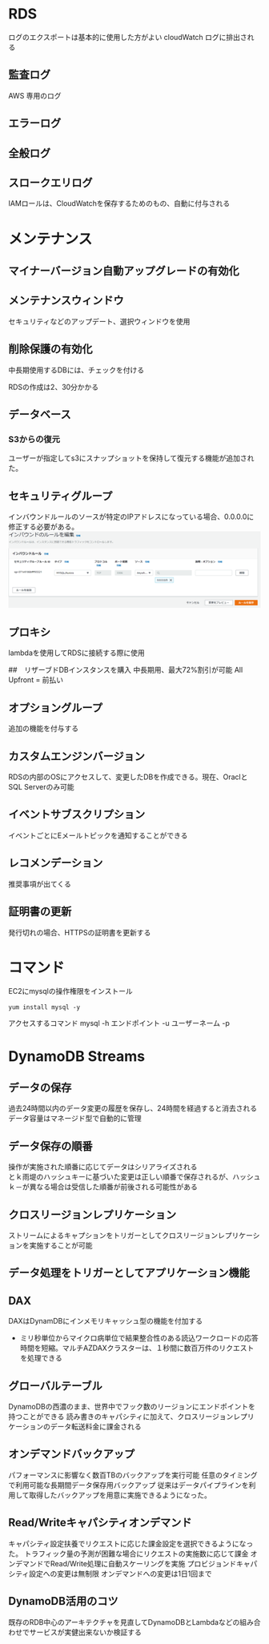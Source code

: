 # RDS

ログのエクスポートは基本的に使用した方がよい cloudWatch ログに排出される

## 監査ログ

AWS 専用のログ

## エラーログ

## 全般ログ

## スロークエリログ

IAMロールは、CloudWatchを保存するためのもの、自動に付与される

# メンテナンス

## マイナーバージョン自動アップグレードの有効化

## メンテナンスウィンドウ

セキュリティなどのアップデート、選択ウィンドウを使用

## 削除保護の有効化

中長期使用するDBには、チェックを付ける

RDSの作成は2、30分かかる

## データベース
### S3からの復元
ユーザーが指定してs3にスナップショットを保持して復元する機能が追加された。

## セキュリティグループ
インバウンドルールのソースが特定のIPアドレスになっている場合、0.0.0.0に修正する必要がある。
![](2022-03-01-00-24-17.png)

## プロキシ
lambdaを使用してRDSに接続する際に使用

##　リザーブドDBインスタンスを購入
中長期用、最大72%割引が可能
All Upfront = 前払い

## オプショングループ
追加の機能を付与する

## カスタムエンジンバージョン
RDSの内部のOSにアクセスして、変更したDBを作成できる。現在、OraclとSQL Serverのみ可能

## イベントサブスクリプション
イベントごとにEメールトピックを通知することができる

## レコメンデーション
推奨事項が出てくる

## 証明書の更新
発行切れの場合、HTTPSの証明書を更新する

# コマンド
EC2にmysqlの操作権限をインストール  
```
yum install mysql -y
```

アクセスするコマンド
mysql -h エンドポイント -u ユーザーネーム -p 

# DynamoDB Streams

## データの保存
過去24時間以内のデータ変更の履歴を保存し、24時間を経過すると消去される
データ容量はマネージド型で自動的に管理

## データ保存の順番
操作が実施された順番に応じてデータはシリアライズされる  
とｋ雨堤のハッシュキーに基づいた変更は正しい順番で保存されるが、ハッシュｋ－が異なる場合は受信した順番が前後される可能性がある

## クロスリージョンレプリケーション
ストリームによるキャプションをトリガーとしてクロスリージョンレプリケーションを実施することが可能  
## データ処理をトリガーとしてアプリケーション機能

## DAX
DAXはDynamDBにインメモリキャッシュ型の機能を付加する  
- ミリ秒単位からマイクロ病単位で結果整合性のある読込ワークロードの応答時間を短縮。マルチAZDAXクラスターは、１秒間に数百万件のリクエストを処理できる

## グローバルテーブル
DynamoDBの西濃のまま、世界中でフック数のリージョンにエンドポイントを持つことができる
読み書きのキャパシティに加えて、クロスリージョンレプリケーションのデータ転送料金に課金される

## オンデマンドバックアップ
パフォーマンスに影響なく数百TBのバックアップを実行可能
任意のタイミングで利用可能な長期間データ保存用バックアップ
従来はデータパイプラインを利用して取得したバックアップを用意に実施できるようになった。

## Read/Writeキャパシティオンデマンド
キャパシティ設定扶養でリクエストに応じた課金設定を選択できるようになった。
トラフィック量の予測が困難な場合にリクエストの実施数に応じて課金
オンデマンドでRead/Write処理に自動スケーリングを実施
プロビジョンドキャパシティ設定への変更は無制限
オンデマンドへの変更は1日1回まで

## DynamoDB活用のコツ
既存のRDB中心のアーキテクチャを見直してDynamoDBとLambdaなどの組み合わせでサービスが実健出来ないか検証する


